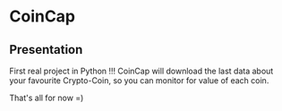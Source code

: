 # CoinCap

## Presentation
First real project in Python !!!
CoinCap will download the last data about your favourite Crypto-Coin, so you can monitor for value of each coin.

That's all for now =)